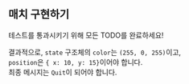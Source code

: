 ## 매치 구현하기

테스트를 통과시키기 위해 모든 TODO를 완료하세요!

결과적으로, `state` 구조체의 `color`는 `(255, 0, 255)`이고,  
`position`은 `{ x: 10, y: 15}`이어야 합니다.  
최종 메시지는 `Quit`이 되어야 합니다.